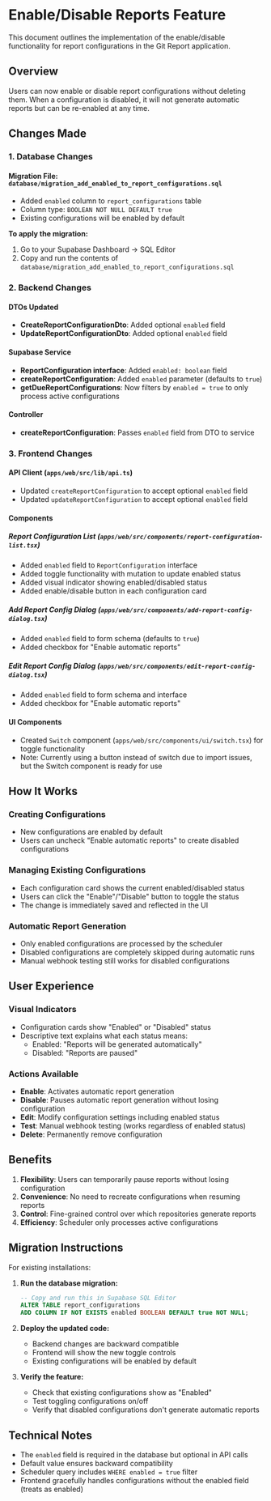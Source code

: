 # Enable/Disable Reports Feature

This document outlines the implementation of the enable/disable functionality for report configurations in the Git Report application.

## Overview

Users can now enable or disable report configurations without deleting them. When a configuration is disabled, it will not generate automatic reports but can be re-enabled at any time.

## Changes Made

### 1. Database Changes

#### Migration File: `database/migration_add_enabled_to_report_configurations.sql`

- Added `enabled` column to `report_configurations` table
- Column type: `BOOLEAN NOT NULL DEFAULT true`
- Existing configurations will be enabled by default

**To apply the migration:**

1. Go to your Supabase Dashboard → SQL Editor
2. Copy and run the contents of `database/migration_add_enabled_to_report_configurations.sql`

### 2. Backend Changes

#### DTOs Updated

- **CreateReportConfigurationDto**: Added optional `enabled` field
- **UpdateReportConfigurationDto**: Added optional `enabled` field

#### Supabase Service

- **ReportConfiguration interface**: Added `enabled: boolean` field
- **createReportConfiguration**: Added `enabled` parameter (defaults to `true`)
- **getDueReportConfigurations**: Now filters by `enabled = true` to only process active configurations

#### Controller

- **createReportConfiguration**: Passes `enabled` field from DTO to service

### 3. Frontend Changes

#### API Client (`apps/web/src/lib/api.ts`)

- Updated `createReportConfiguration` to accept optional `enabled` field
- Updated `updateReportConfiguration` to accept optional `enabled` field

#### Components

##### Report Configuration List (`apps/web/src/components/report-configuration-list.tsx`)

- Added `enabled` field to `ReportConfiguration` interface
- Added toggle functionality with mutation to update enabled status
- Added visual indicator showing enabled/disabled status
- Added enable/disable button in each configuration card

##### Add Report Config Dialog (`apps/web/src/components/add-report-config-dialog.tsx`)

- Added `enabled` field to form schema (defaults to `true`)
- Added checkbox for "Enable automatic reports"

##### Edit Report Config Dialog (`apps/web/src/components/edit-report-config-dialog.tsx`)

- Added `enabled` field to form schema and interface
- Added checkbox for "Enable automatic reports"

#### UI Components

- Created `Switch` component (`apps/web/src/components/ui/switch.tsx`) for toggle functionality
- Note: Currently using a button instead of switch due to import issues, but the Switch component is ready for use

## How It Works

### Creating Configurations

- New configurations are enabled by default
- Users can uncheck "Enable automatic reports" to create disabled configurations

### Managing Existing Configurations

- Each configuration card shows the current enabled/disabled status
- Users can click the "Enable"/"Disable" button to toggle the status
- The change is immediately saved and reflected in the UI

### Automatic Report Generation

- Only enabled configurations are processed by the scheduler
- Disabled configurations are completely skipped during automatic runs
- Manual webhook testing still works for disabled configurations

## User Experience

### Visual Indicators

- Configuration cards show "Enabled" or "Disabled" status
- Descriptive text explains what each status means:
  - Enabled: "Reports will be generated automatically"
  - Disabled: "Reports are paused"

### Actions Available

- **Enable**: Activates automatic report generation
- **Disable**: Pauses automatic report generation without losing configuration
- **Edit**: Modify configuration settings including enabled status
- **Test**: Manual webhook testing (works regardless of enabled status)
- **Delete**: Permanently remove configuration

## Benefits

1. **Flexibility**: Users can temporarily pause reports without losing configuration
2. **Convenience**: No need to recreate configurations when resuming reports
3. **Control**: Fine-grained control over which repositories generate reports
4. **Efficiency**: Scheduler only processes active configurations

## Migration Instructions

For existing installations:

1. **Run the database migration:**

   ```sql
   -- Copy and run this in Supabase SQL Editor
   ALTER TABLE report_configurations
   ADD COLUMN IF NOT EXISTS enabled BOOLEAN DEFAULT true NOT NULL;
   ```

2. **Deploy the updated code:**

   - Backend changes are backward compatible
   - Frontend will show the new toggle controls
   - Existing configurations will be enabled by default

3. **Verify the feature:**
   - Check that existing configurations show as "Enabled"
   - Test toggling configurations on/off
   - Verify that disabled configurations don't generate automatic reports

## Technical Notes

- The `enabled` field is required in the database but optional in API calls
- Default value ensures backward compatibility
- Scheduler query includes `WHERE enabled = true` filter
- Frontend gracefully handles configurations without the enabled field (treats as enabled)

